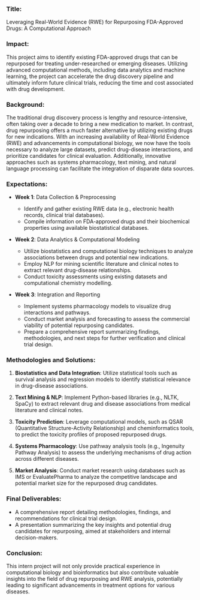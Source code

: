 ### Title:
Leveraging Real-World Evidence (RWE) for Repurposing FDA-Approved Drugs: A Computational Approach

### Impact:
This project aims to identify existing FDA-approved drugs that can be repurposed for treating under-researched or emerging diseases. Utilizing advanced computational methods, including data analytics and machine learning, the project can accelerate the drug discovery pipeline and ultimately inform future clinical trials, reducing the time and cost associated with drug development.

### Background:
The traditional drug discovery process is lengthy and resource-intensive, often taking over a decade to bring a new medication to market. In contrast, drug repurposing offers a much faster alternative by utilizing existing drugs for new indications. With an increasing availability of Real-World Evidence (RWE) and advancements in computational biology, we now have the tools necessary to analyze large datasets, predict drug-disease interactions, and prioritize candidates for clinical evaluation. Additionally, innovative approaches such as systems pharmacology, text mining, and natural language processing can facilitate the integration of disparate data sources.

### Expectations:
- **Week 1**: Data Collection & Preprocessing
  - Identify and gather existing RWE data (e.g., electronic health records, clinical trial databases).
  - Compile information on FDA-approved drugs and their biochemical properties using available biostatistical databases.

- **Week 2**: Data Analytics & Computational Modeling
  - Utilize biostatistics and computational biology techniques to analyze associations between drugs and potential new indications.
  - Employ NLP for mining scientific literature and clinical notes to extract relevant drug-disease relationships.
  - Conduct toxicity assessments using existing datasets and computational chemistry modelling.

- **Week 3**: Integration and Reporting
  - Implement systems pharmacology models to visualize drug interactions and pathways.
  - Conduct market analysis and forecasting to assess the commercial viability of potential repurposing candidates.
  - Prepare a comprehensive report summarizing findings, methodologies, and next steps for further verification and clinical trial design.

### Methodologies and Solutions:
1. **Biostatistics and Data Integration**: Utilize statistical tools such as survival analysis and regression models to identify statistical relevance in drug-disease associations.
  
2. **Text Mining & NLP**: Implement Python-based libraries (e.g., NLTK, SpaCy) to extract relevant drug and disease associations from medical literature and clinical notes.

3. **Toxicity Prediction**: Leverage computational models, such as QSAR (Quantitative Structure-Activity Relationship) and cheminformatics tools, to predict the toxicity profiles of proposed repurposed drugs.

4. **Systems Pharmacology**: Use pathway analysis tools (e.g., Ingenuity Pathway Analysis) to assess the underlying mechanisms of drug action across different diseases.

5. **Market Analysis**: Conduct market research using databases such as IMS or EvaluatePharma to analyze the competitive landscape and potential market size for the repurposed drug candidates.

### Final Deliverables:
- A comprehensive report detailing methodologies, findings, and recommendations for clinical trial design.
- A presentation summarizing the key insights and potential drug candidates for repurposing, aimed at stakeholders and internal decision-makers.

### Conclusion:
This intern project will not only provide practical experience in computational biology and bioinformatics but also contribute valuable insights into the field of drug repurposing and RWE analysis, potentially leading to significant advancements in treatment options for various diseases.
